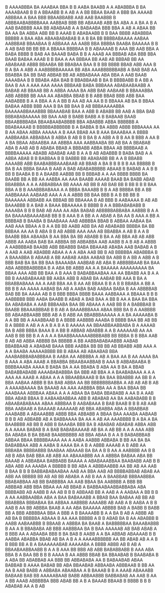 B AAAABBBA  BA AAABAA BBA B B  AABA BAABB A A  ABABBBA  B  BA AAAABAAB B B  A  BBAABB  B A AB A  A  BB BBAA  BAAB A BBB BA AAAAB  ABBBAA  A BAA BBB BBAABBABB AAB AAB  BAABBB B ABBBAABABBBBAAA AABBAB BBB BB ABAAAB  ABB BA ABA A A   BA A B A AAB BABBBB AAA BB ABABAAB A A BABAABA   BBB  BBA A  AB A ABAA BB  BA AA BA ABBA  ABB BB  B   AAAB B  ABABAABB B  B BAA BBBB      ABABBBA  BBBBB A   BAA ABA ABAABABABAB    B A  B BA BB    BBBBABAAAA AABAA  AABBBAB BBAABAA B ABBAAA  AA   AABB   BBA BBBBA BAABA BAAAAA B B A AB BAB  BB   BB BB A   BBAAA BBBBAA B B  ABAAAAB B  AAA  BB AAB BBA A BABA BBBB   B  BAB  AA BAAAB BABA  B B  A  AAAB AA  BBBAB ABA BBB BBA BAAB     BABAA AAAB B B  BAA A  AA BBBAA BB AAB  AB BBBAB BB    AA  ABABAAB ABBB BBAABA BB BBABAA  BAA  B B BB BBBB BBAB    ABB   AAA B B A BA A  ABB A AABBBBBAAAAA BB   ABA AAABBBBBBABB A BAB BAB AA BBABBA BA BB BAB ABBAB   BB AB   ABBABAAA  ABA BBA A AAB BAAB AAAABAA B  B  BBABA ABA BAB   B BBABBAAB B  BA B BBBBABB B  A BB A BAA B AA    A  AAA AAA AAAA BBBAAB BABA  BBBAAA ABABAABAABB A    BABAB AB BBAAB  BB  A ABBA AAAA BA  ABB BAB   AABAAB B  BBAAABBA ABB  ABBBB BB   AAA   AA  ABABBA BBAB B B  ABB BBAB BBB ABB BAA AABABBB   B   A A BBA A  A  A BB  B AA  AB AA AA B B BBAAA AB  BA B   BBAA BABAA  ABBB BBB AAA B  BA   BB  BAA B  AB  BBBAAAAABBA BAAAAABBAAABBB  BBAAABAB   BAA  A ABB B   ABABB  BB AAB  A BBA BAB BBBABABAAAAA BB  BAA AAB B  BABB BABB A B  BABAAB BAAB BBAABBBBABA    BBAABAABABBBB     BBA  ABABBB   ABBA BBBBBB A  BBABAAAAB B BBBBBABBBBBB B A BABBA      B BA    ABBB ABBB  BBBAAAA AA B AA ABAA ABBA AAAAA  A   B AAA   BBAB    AA B  AAA BAAABAA    A BBBB  AABBAABA ABBABAA B  ABBA B  AB B   B BA B A ABB A B B AA     B  BBB  A AA B     A  BA  BBAA ABAABBA AA        ABBBA AAA  AABBAABA BB AB BA A BBABAB ABA  B AAB AB B ABABA BBAB  A BBBABB ABBA  BBAA AB BBBBAAB A BBBBAAAAA ABABB ABABAB AAB B A A  B AB ABABBB  B BABA BAB A A  ABBA ABAB   B B      BABBAA  B B BABBB BB ABABABB BB   A A B BBABB AAAABB ABB BAABABBBAAABAAB  AB  BBAB  A BA B B  B B B AA  BBBBB B  BA B  AA BBBA BAAA B AAB   A BAB  ABABABBBBB  ABAAB B BABAB  A A B   B BB B BAABA B  B A BAABB AABBB BB  B BBBAB A A AA  BBBB BBBB BA BAABB BB A BB AA AABBA AA  AAA BAABB AAAAB BAAB BA BABB ABAB BBABBBA A A     A  ABBABBAA BB AAAA AB BB  B   AB BAB BB B BB B  B   B BAA BBA A B   B AAABBBABAAA A A BBBA BAAABB  B  B A AB  BBBBA BB A BB AABBAAAA AABAAB AAA A  A  A ABBB BB BAA BBB  B   A B BB BB B BAAAAAA  ABBABB   AA BBBAB  BB  BBAAAA B  AB BBB B  AABAAAA B  AB AB BAAABBB B A BAB A BAAA  BBAAAAA  B      BBBB B A A BBBABABABB B AAAABA  B B B BAB    AB  AAA  AA  ABA  BABAB ABBBBBABBABA  AABBB B   A  A BA BAAAABAAAABAB BB  B B  AAA B A  BB A A ABAB A BA AA B AAA A BB A BBBBAB B BAABA B BAABAAA AAB ABBBBA BBAB B ABBAA  AABAA BA AAB  AAA BBAA A B A A BB  BB AABB ABB  BA   AB ABABABB BBBBA BA       BB BBBAA AA AA  B  ABA B  B AB ABBB AAA   AAA  AB BBABBA  A AB B  A  A  B   BAABB BBA ABAABA B AA BBA BA BB ABABB  B BA A AB BBA     AB AB   ABB ABBB AA AABA BAB BA   ABBBA   BB     ABBABBA    AAB AABB   B A B AB A ABBB  A   AABBBBAB BAABB ABB  BBABBB BABA BBAAAB ABABA AAB   BABAB A  B A  AAB   A AAB ABABBB ABAA  A A A  ABA AAB BB  B  AB BBBBBA ABABBBA B A  BAAABBA B  ABAAB  A  BB AABAB AABA AABAB BA ABB B A BB  A ABB A  B  BBB BAB BA BA BB  BAA BAAAABA AABBAB AB ABA B ABBBBBAAB   BA BAA ABA ABBBBABBBBA B  A  ABA   BB ABBB AA  A   A BAAAAA AAAAAAAAA BA BBAA AAA  ABB BB BAA  A B   AAA B BABABBAABAA AA AA BBABB AA B  A  A BB   B AAABABAAAB BB AABA ABB    B ABAB BA AABAB  BB AAA  B BA A BBABBABAAA AA A  AAB BBA AA B  AA AB   BBAA B B A B B  BBABA A BB  A  BB B B  AA AAAA  AABAB  BA AB A AABA BAB AABAA BABA B   AA ABBBBAB BAB BB BA   AAAA AB B B  BBB  BBBA  BBBB BAAA  AABBAAA A BBAAA B B B AABBBBB BBB AABA BAABB  B  ABAB A    BAB BAA  A BB B   AA A BAA    BA BBA  BA  ABABABA   A AAB  BBBAABA   BAA BB ABAAA  A   AAB BB B    A  BABBBAB B BAABB BBAAABBBAB  B  B AB     A  BAAABBBAAA ABAA BBB BA B  A AABBBB BB  ABAABBAABB BBB AB  A B ABB AA BBABBBAAAAA A    A BA AAAAABA B   A A  BB BB  A AAABBAAB B A BBBB AABBBB  AAABA  B BBBB BAA    BB AB   BB     B A BBBB  A AB A A A  B A B  A B AAAAA AA BBAABBAABBABA B   A AAAAB  BA B ABB BBBA  BAAA B A BB B  ABBAB ABABBB  A  A B AAAAAAB  AA AA AAB B BB BB B  A A A  A A  BAABBAAAAAABBBBABB  BB BBBA  B B   BBA  AAB B  AB AB    ABBA ABBBB BA BBBBB A BB AABBABABAABBB AABAB  BBABBAAB A  ABABAB BAAA BBB   AABBA BB BB  BB  AB  BBABB ABB AAA A A  A BAABA AAAAABBBB BB B ABAA  AB ABAABAB BBA   AAABABBBABABBBAA B AABA  AA ABBBBA A AB  A BAA AA B  AA AAAA BA  B AAA A ABA AAAB A BBABBA BBAABAABBAB B AAA B ABBABAABA B  BBBBAAABA   AAAA   B BABA  BA A AA      BBABA B ABA AA B BA  A BBAB BABABBABABB AAAABABABBBA BA BBB AB  BBA A  A BAABABAAA  A A  A  AAA AA  AAAB A ABAA  A A A BBAABBAAAB B  BA  BAA BBABBB   AA BB  B   A   BBA AABAA ABBB B BA   BAB ABBA AA BB BBBBBBBABBA  A AB AB AB B  AB A   AAAABAAAA     BA BAAAB AA AAA AABBBA  BBA AA  A  BAA  BBAA BB AAABAAA ABBBAA    ABAA   A  A   A ABAA BA BABA BBABABB A AA B A    AAB BBA  ABAB  BBAA B AABAABABBAA  ABB B ABABAB AA BA  AABABABB B B  ABAABABABAAA    ABAA ABBBAA B AABABAAA B BAB BAAB B B B AB AAB  BBA AABAAB  A  BAAAAB    AAAAAAB AB BBA ABABBA  ABA A BBABBAB AAABABB A ABAAABBB ABBB BBA ABBABB A BBAA BAA  AAABA AABAAB B B B  AB  ABBABB AB  A BABBAAAA  BA AA  A AB AA AAABBBB B A BA A BA   BAABBBB AB  BB B  ABB  B  BAAABA BBB   BA B   ABABAB   ABABAB ABBA  ABB A  A AAAA BABAB B   A BAB BABABAAAAB  AB BA A AB BB A  A     A AAA    ABB BA ABABA B BA BBAB BAABBBBBB  AB      BBA ABAA  B A  A   B BABABBBAB ABBAA BBAA BBBBBAAAA  AA   A AABA AABBB   ABBABA B  BB AA BA BA BABABBAA ABB  A AABA B AAAA   BA A B  A ABBB  AAAAB A  B ABB   AA  BBBABA BBBBABBB BAABAA ABAAAB BA  BA A B  B  AA A  AABBBB AA  B  B AB  B ABA  BAB BBA AB ABB   AA ABAAABBB  AA A  ABBBA BABAA  ABA BB  BAAAB A ABBABAA  BABBABB BAAAA  A ABABAAABBAA  BAABABB AAB  B B ABA  ABB AA  AAABA A BBBBB B BB ABA  A ABBBAABBB AA BB  AB AA  AAB B BAA B B B BABBABABAABAA  AAB  AA  BBA AAB AB BBBBABBAB  ABAB  AA ABB AA BBBBB  BB AB   AB  BB ABABA  A AB  B  AA A  BAABBAB BBBAABBBA BBABABBAA AB BB BABBBBA AA AAB BBAA BA AABBBB A   BBB BB  ABBBAB    ABB BBA   BBAA AA AB BBAB A BABBAABAABBABBABA ABA BBBBABB   AB AABB B AA AB B B B ABBAAB BB   A AAB A A AABAA A  BB  B  B A   AA AABBAABBA ABA A BAA BABAAABB   A BBAB BAA  BABAA  AB BB   AB BBABBBA BBBABAA BA  ABBAA AABBBB    AAAABB AB AAB A B  AABA A B B AAB B AA  BB ABBBA BAAB A  AA ABA BAAAAA ABBBB BAB A  BABB  B BABB    BB A BBB  ABBBBAA BBA A   BBB  A B BAAAABB B A A     BA  B  AB  A ABBB AB  AB  BA  B BBBBBA   ABAAA B    AA  AAA   BBBBB A B  B  ABAB BA B AA ABABBB B AABB   AABAABBB B  BBAAB A ABBBA   BA BAAB A BABBBBBAA BAAABABBB B AA A  B BBABABA AB BBB AABBBAA  BA B BAA      AAAAAB AB BAB  ABAB A  B BBB AA A ABAABA  BBB B BA  BAB B   AABB A A BA  ABBAB   ABAAAAB B  B AABBA  ABABBA BBAB AB  BA A  B A  A    AAAABBBBBB AA  BB   ABAB AB A A  B B  BBB BB A  B   A BAAAAAABAB AAAAABA A BBBB ABBB AB B   AB A BBAABAABBAABB  B    A A B AAA BB BBB AB ABB BABABBABB B AAA ABA BBA B A BAA BB B B    B AAAA B  AA    ABBB  BBAB BA BBAABAB  B BAABABA  B  A   ABA BB ABABBAB AA   BBB BB ABBABABA AA B BABAABAB ABAA BABBAB B AAAA BABAB   BB ABA BBAABAB ABBAABA   ABBBAAB B BB   AA   AA  B AAB BABB A ABBABA  ABAABAA  A B  BAAAB B B A AAAB ABAAABB BABAAB     BAB BB AAAAABAAB BABB ABBAABBB BABBABAB AA AAB  B   AA  A BB AAAB ABBBBBA BBB  ABAB BB A B A BAAAB BBAAB B BBBB   B B B ABABAB  AA A B  AB